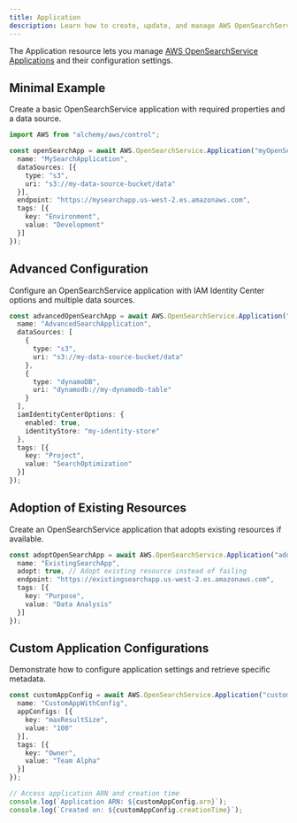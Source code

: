 ```yaml
---
title: Application
description: Learn how to create, update, and manage AWS OpenSearchService Applications using Alchemy Cloud Control.
---
```


The Application resource lets you manage [AWS OpenSearchService Applications](https://docs.aws.amazon.com/opensearchservice/latest/userguide/) and their configuration settings.

## Minimal Example

Create a basic OpenSearchService application with required properties and a data source.

```ts
import AWS from "alchemy/aws/control";

const openSearchApp = await AWS.OpenSearchService.Application("myOpenSearchApp", {
  name: "MySearchApplication",
  dataSources: [{
    type: "s3",
    uri: "s3://my-data-source-bucket/data"
  }],
  endpoint: "https://mysearchapp.us-west-2.es.amazonaws.com",
  tags: [{
    key: "Environment",
    value: "Development"
  }]
});
```

## Advanced Configuration

Configure an OpenSearchService application with IAM Identity Center options and multiple data sources.

```ts
const advancedOpenSearchApp = await AWS.OpenSearchService.Application("advancedOpenSearchApp", {
  name: "AdvancedSearchApplication",
  dataSources: [
    {
      type: "s3",
      uri: "s3://my-data-source-bucket/data"
    },
    {
      type: "dynamoDB",
      uri: "dynamodb://my-dynamodb-table"
    }
  ],
  iamIdentityCenterOptions: {
    enabled: true,
    identityStore: "my-identity-store"
  },
  tags: [{
    key: "Project",
    value: "SearchOptimization"
  }]
});
```

## Adoption of Existing Resources

Create an OpenSearchService application that adopts existing resources if available.

```ts
const adoptOpenSearchApp = await AWS.OpenSearchService.Application("adoptOpenSearchApp", {
  name: "ExistingSearchApp",
  adopt: true, // Adopt existing resource instead of failing
  endpoint: "https://existingsearchapp.us-west-2.es.amazonaws.com",
  tags: [{
    key: "Purpose",
    value: "Data Analysis"
  }]
});
```

## Custom Application Configurations

Demonstrate how to configure application settings and retrieve specific metadata.

```ts
const customAppConfig = await AWS.OpenSearchService.Application("customAppConfig", {
  name: "CustomAppWithConfig",
  appConfigs: [{
    key: "maxResultSize",
    value: "100"
  }],
  tags: [{
    key: "Owner",
    value: "Team Alpha"
  }]
});

// Access application ARN and creation time
console.log(`Application ARN: ${customAppConfig.arn}`);
console.log(`Created on: ${customAppConfig.creationTime}`);
```
